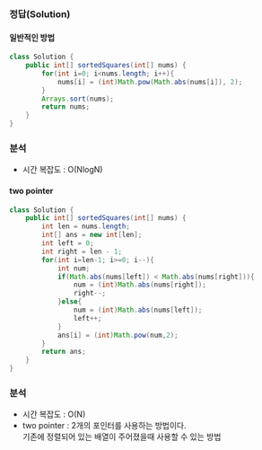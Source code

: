 ###   정답(Solution)

####   일반적인 방법

```java
class Solution {
    public int[] sortedSquares(int[] nums) {
        for(int i=0; i<nums.length; i++){
            nums[i] = (int)Math.pow(Math.abs(nums[i]), 2);
        }
        Arrays.sort(nums);
        return nums;
    }
}
```

### 분석
-   시간 복잡도 : O(NlogN)

####   two pointer

```java
class Solution {
    public int[] sortedSquares(int[] nums) {
        int len = nums.length;
        int[] ans = new int[len];
        int left = 0;
        int right = len - 1;
        for(int i=len-1; i>=0; i--){
            int num;
            if(Math.abs(nums[left]) < Math.abs(nums[right])){
                num = (int)Math.abs(nums[right]);
                right--;
            }else{
                num = (int)Math.abs(nums[left]);
                left++;
            }
            ans[i] = (int)Math.pow(num,2);
        }
        return ans;
    }
}
```

###   분석
-   시간 복잡도 : O(N)
-   two pointer : 2개의 포인터를 사용하는 방법이다.  
    기존에 정렬되어 있는 배열이 주어졌을때 사용할 수 있는 방법